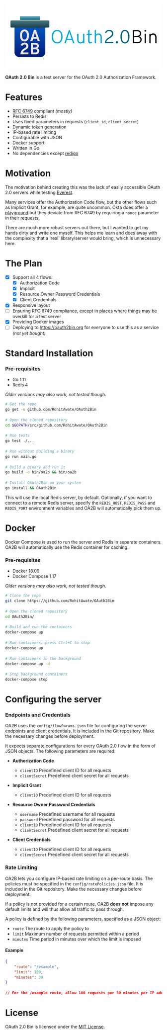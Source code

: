 ![banner](public/static/banner.png)

**OAuth 2.0 Bin** is a test server for the OAuth 2.0 Authorization Framework.

# Features
- [RFC 6749](https://tools.ietf.org/html/rfc6749) compliant _(mostly)_
- Persists to Redis
- Uses fixed parameters in requests (`client_id`, `client_secret`)
- Dynamic token generation
- IP-based rate limiting
- Configurable with JSON
- Docker support
- Written in Go
- No dependencies except [redigo](https://github.com/gomodule/redigo)

# Motivation
The motivation behind creating this was the lack of easily accessible OAuth 2.0 servers while testing [Everest](https://github.com/RohitAwate/Everest).

Many services offer the Authorization Code flow, but the other flows such as Implicit Grant, for example, are quite uncommon. Okta does offer a [playground](https://www.oauth.com/playground/) but they deviate from RFC 6749 by requiring a `nonce` parameter in their requests.

There are much more robust servers out there, but I wanted to get my hands dirty and write one myself. This helps me learn and does away with the complexity that a 'real' library/server would bring, which is unnecessary here.

# The Plan
- [x] Support all 4 flows:
  - [x] Authorization Code
  - [x] Implicit
  - [x] Resource Owner Password Credentials
  - [x] Client Credentials
- [x] Responsive layout
- [ ] Ensuring RFC 6749 compliance, except in places where things may be overkill for a test server
- [x] Providing Docker images
- [ ] Deploying to https://oauth2bin.org for everyone to use this as a service _(not yet bought)_

# Standard Installation 
### Pre-requisites
- Go 1.11
- Redis 4

_Older versions may also work, not tested though._

```bash
# Get the repo
go get -u github.com/RohitAwate/OAuth2Bin

# Open the cloned repository
cd $GOPATH/src/github.com/RohitAwate/OAuth2Bin

# Run tests
go test ./...

# Run without building a binary
go run main.go

# Build a binary and run it
go build -o bin/oa2b && bin/oa2b

# Install OAuth2Bin on your system
go install && OAuth2Bin
```

This will use the local Redis server, by default. Optionally, if you want to connect to a remote Redis server, specify the `REDIS_HOST`, `REDIS_PASS` and `REDIS_PORT` environment variables and OA2B will automatically pick them up.

# Docker
Docker Compose is used to run the server and Redis in separate containers. OA2B will automatically use the Redis container for caching.

### Pre-requisites
- Docker 18.09
- Docker Compose 1.17

_Older versions may also work, not tested though._

```bash
# Clone the repo
git clone https://github.com/RohitAwate/OAuth2Bin

# Open the cloned repository
cd OAuth2Bin/

# Build and run the containers
docker-compose up

# Run containers; press Ctrl+C to stop
docker-compose up

# Run containers in the background
docker-compose up -d

# Stop background containers
docker-compose stop
```

# Configuring the server
### Endpoints and Credentials
OA2B uses the `config/flowParams.json` file for configuring the server endpoints and client credentials. It is included in the Git repository. Make the necessary changes before deployment.

It expects separate configurations for every OAuth 2.0 flow in the form of JSON objects. The following parameters are required:

- **Authorization Code**
    - `clientID` Predefined client ID for all requests
    - `clientSecret` Predefined client secret for all requests

- **Implicit Grant**
    - `clientID` Predefined client ID for all requests

- **Resource Owner Password Credentials**
    - `username` Predefined username for all requests
    - `password` Predefined password for all requests
    - `clientID` Predefined client ID for all requests
    - `clientSecret` Predefined client secret for all requests

- **Client Credentials**
    - `clientID` Predefined client ID for all requests
    - `clientSecret` Predefined client secret for all requests

### Rate Limiting
OA2B lets you configure IP-based rate limiting on a per-route basis. The policies must be specified in the `config/ratePolicies.json` file. It is included in the Git repository. Make the necessary changes before deployment.

If a policy is not provided for a certain route, OA2B **does not** impose any default limits and will thus allow all traffic to pass through.

A policy is defined by the following parameters, specified as a JSON object:
- `route` The route to apply the policy to
- `limit` Maximum number of requests permitted within a period
- `minutes` Time period in minutes over which the limit is imposed

#### Example 
```json
{
    "route": "/example",
    "limit": 100,
    "minutes": 30
}

// For the /example route, allow 100 requests per 30 minutes per IP address
```

# License
OAuth 2.0 Bin is licensed under the [MIT License](LICENSE).
